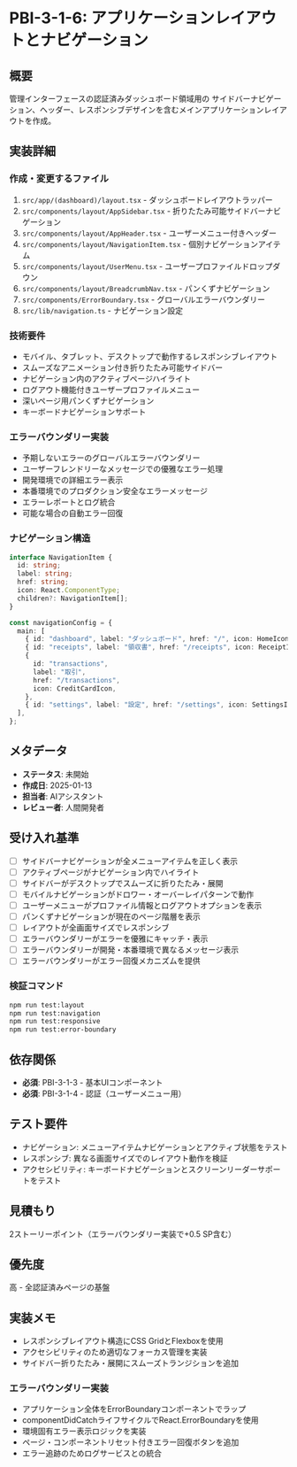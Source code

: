 # PBI-3-1-6: アプリケーションレイアウトとナビゲーション

## 概要

管理インターフェースの認証済みダッシュボード領域用の
サイドバーナビゲーション、ヘッダー、レスポンシブデザインを含むメインアプリケーションレイアウトを作成。

## 実装詳細

### 作成・変更するファイル

1. `src/app/(dashboard)/layout.tsx` - ダッシュボードレイアウトラッパー
2. `src/components/layout/AppSidebar.tsx` - 折りたたみ可能サイドバーナビゲーション
3. `src/components/layout/AppHeader.tsx` - ユーザーメニュー付きヘッダー
4. `src/components/layout/NavigationItem.tsx` - 個別ナビゲーションアイテム
5. `src/components/layout/UserMenu.tsx` - ユーザープロファイルドロップダウン
6. `src/components/layout/BreadcrumbNav.tsx` - パンくずナビゲーション
7. `src/components/ErrorBoundary.tsx` - グローバルエラーバウンダリー
8. `src/lib/navigation.ts` - ナビゲーション設定

### 技術要件

- モバイル、タブレット、デスクトップで動作するレスポンシブレイアウト
- スムーズなアニメーション付き折りたたみ可能サイドバー
- ナビゲーション内のアクティブページハイライト
- ログアウト機能付きユーザープロファイルメニュー
- 深いページ用パンくずナビゲーション
- キーボードナビゲーションサポート

### エラーバウンダリー実装

- 予期しないエラーのグローバルエラーバウンダリー
- ユーザーフレンドリーなメッセージでの優雅なエラー処理
- 開発環境での詳細エラー表示
- 本番環境でのプロダクション安全なエラーメッセージ
- エラーレポートとログ統合
- 可能な場合の自動エラー回復

### ナビゲーション構造

```typescript
interface NavigationItem {
  id: string;
  label: string;
  href: string;
  icon: React.ComponentType;
  children?: NavigationItem[];
}

const navigationConfig = {
  main: [
    { id: "dashboard", label: "ダッシュボード", href: "/", icon: HomeIcon },
    { id: "receipts", label: "領収書", href: "/receipts", icon: ReceiptIcon },
    {
      id: "transactions",
      label: "取引",
      href: "/transactions",
      icon: CreditCardIcon,
    },
    { id: "settings", label: "設定", href: "/settings", icon: SettingsIcon },
  ],
};
```

## メタデータ

- **ステータス**: 未開始
- **作成日**: 2025-01-13
- **担当者**: AIアシスタント
- **レビュー者**: 人間開発者

## 受け入れ基準

- [ ] サイドバーナビゲーションが全メニューアイテムを正しく表示
- [ ] アクティブページがナビゲーション内でハイライト
- [ ] サイドバーがデスクトップでスムーズに折りたたみ・展開
- [ ] モバイルナビゲーションがドロワー・オーバーレイパターンで動作
- [ ] ユーザーメニューがプロファイル情報とログアウトオプションを表示
- [ ] パンくずナビゲーションが現在のページ階層を表示
- [ ] レイアウトが全画面サイズでレスポンシブ
- [ ] エラーバウンダリーがエラーを優雅にキャッチ・表示
- [ ] エラーバウンダリーが開発・本番環境で異なるメッセージ表示
- [ ] エラーバウンダリーがエラー回復メカニズムを提供

### 検証コマンド

```bash
npm run test:layout
npm run test:navigation
npm run test:responsive
npm run test:error-boundary
```

## 依存関係

- **必須**: PBI-3-1-3 - 基本UIコンポーネント
- **必須**: PBI-3-1-4 - 認証（ユーザーメニュー用）

## テスト要件

- ナビゲーション: メニューアイテムナビゲーションとアクティブ状態をテスト
- レスポンシブ: 異なる画面サイズでのレイアウト動作を検証
- アクセシビリティ: キーボードナビゲーションとスクリーンリーダーサポートをテスト

## 見積もり

2ストーリーポイント（エラーバウンダリー実装で+0.5 SP含む）

## 優先度

高 - 全認証済みページの基盤

## 実装メモ

- レスポンシブレイアウト構造にCSS GridとFlexboxを使用
- アクセシビリティのため適切なフォーカス管理を実装
- サイドバー折りたたみ・展開にスムーズトランジションを追加

### エラーバウンダリー実装

- アプリケーション全体をErrorBoundaryコンポーネントでラップ
- componentDidCatchライフサイクルでReact.ErrorBoundaryを使用
- 環境固有エラー表示ロジックを実装
- ページ・コンポーネントリセット付きエラー回復ボタンを追加
- エラー追跡のためログサービスとの統合
